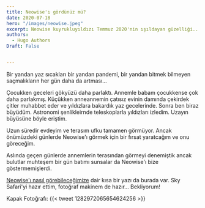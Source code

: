 ```yaml
---
title: Neowise'ı gördünüz mü?
date: 2020-07-18
hero: "/images/neowise.jpeg"
excerpt: Neowise kuyrukluyıldızı Temmuz 2020'nin ışıldayan güzelliği...
authors:
  - Hugo Authors
Draft: False 


---
```




Bir yandan yaz sıcakları bir yandan pandemi, bir yandan bitmek bilmeyen saçmalıkların her gün daha da artması... 

Çocukken geceleri gökyüzü daha parlaktı. Annemle babam çocukkense çok daha parlakmış. Küçükken anneannemin çatısız evinin damında çekirdek çitler muhabbet eder ve yıldızlara bakardık yaz gecelerinde. Sonra ben biraz büyüdüm. Astronomi şenlikleirnde teleskoplarla yıldızları izledim. Uzayın büyüsüne böyle eriştim. 

Uzun süredir evdeyim ve terasım ufku tamamen görmüyor. Ancak önümüzdeki günlerde Neowise'ı görmek için bir fırsat yaratcağım ve onu göreceğim. 

Aslında geçen günlerde annemlerin terasından görmeyi denemiştik ancak bulutlar muhteşem bir gün batımı sunsalar da Neowise'ı bize göstermemişlerdi. 

[Neowise'ı nasıl görebileceğimize](https://www.bilimma.com/neowise-kuyruklu-yildizini-nasil-gorebiliriz/) dair kısa bir yazı da burada var. Sky Safari'yi hazır ettim, fotoğraf makinem de hazır... Bekliyorum! 



Kapak Fotoğrafı: {{< tweet 1282972065654624256 >}}